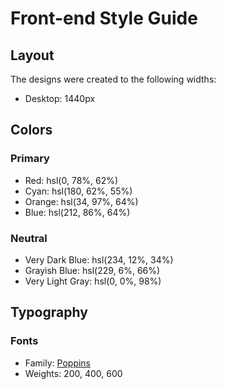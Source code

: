 # Front-end Style Guide

## Layout

The designs were created to the following widths:

- Desktop: 1440px

## Colors

### Primary

- Red: hsl(0, 78%, 62%)
- Cyan: hsl(180, 62%, 55%)
- Orange: hsl(34, 97%, 64%)
- Blue: hsl(212, 86%, 64%)

### Neutral

- Very Dark Blue: hsl(234, 12%, 34%)
- Grayish Blue: hsl(229, 6%, 66%)
- Very Light Gray: hsl(0, 0%, 98%)

## Typography

### Fonts

- Family: [Poppins](https://fonts.google.com/specimen/Poppins)
- Weights: 200, 400, 600
